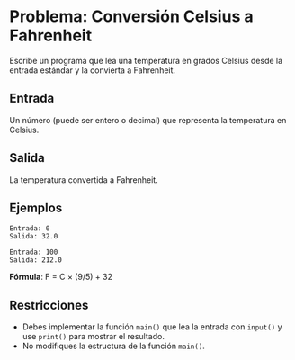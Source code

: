 # Problema: Conversión Celsius a Fahrenheit

Escribe un programa que lea una temperatura en grados Celsius desde la entrada estándar y la convierta a Fahrenheit.

## Entrada
Un número (puede ser entero o decimal) que representa la temperatura en Celsius.

## Salida
La temperatura convertida a Fahrenheit.

## Ejemplos
```
Entrada: 0
Salida: 32.0
```

```
Entrada: 100
Salida: 212.0
```

**Fórmula**: F = C × (9/5) + 32

## Restricciones
- Debes implementar la función `main()` que lea la entrada con `input()` y use `print()` para mostrar el resultado.
- No modifiques la estructura de la función `main()`.
